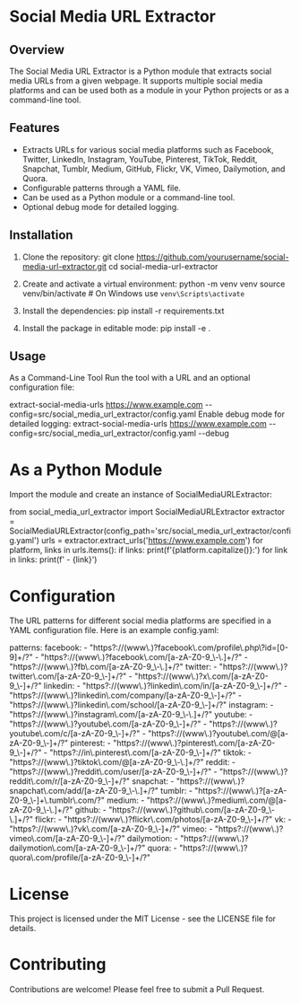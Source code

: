 # Social Media URL Extractor

## Overview

The Social Media URL Extractor is a Python module that extracts social media URLs from a given webpage. It supports multiple social media platforms and can be used both as a module in your Python projects or as a command-line tool.

## Features

- Extracts URLs for various social media platforms such as Facebook, Twitter, LinkedIn, Instagram, YouTube, Pinterest, TikTok, Reddit, Snapchat, Tumblr, Medium, GitHub, Flickr, VK, Vimeo, Dailymotion, and Quora.
- Configurable patterns through a YAML file.
- Can be used as a Python module or a command-line tool.
- Optional debug mode for detailed logging.

## Installation

1. Clone the repository:
   git clone https://github.com/yourusername/social-media-url-extractor.git
   cd social-media-url-extractor

2. Create and activate a virtual environment:
    python -m venv venv
    source venv/bin/activate  # On Windows use `venv\Scripts\activate`

3. Install the dependencies:
    pip install -r requirements.txt

4. Install the package in editable mode:
    pip install -e .

## Usage

As a Command-Line Tool
Run the tool with a URL and an optional configuration file:

extract-social-media-urls https://www.example.com --config=src/social_media_url_extractor/config.yaml
Enable debug mode for detailed logging:
extract-social-media-urls https://www.example.com --config=src/social_media_url_extractor/config.yaml --debug

# As a Python Module
Import the module and create an instance of SocialMediaURLExtractor:

from social_media_url_extractor import SocialMediaURLExtractor
extractor = SocialMediaURLExtractor(config_path='src/social_media_url_extractor/config.yaml')
urls = extractor.extract_urls('https://www.example.com')
for platform, links in urls.items():
    if links:
        print(f'{platform.capitalize()}:')
        for link in links:
            print(f'  - {link}')

# Configuration
The URL patterns for different social media platforms are specified in a YAML configuration file. Here is an example config.yaml:

patterns:
  facebook:
    - "https?://(www\\.)?facebook\\.com/profile\\.php\\?id=[0-9]+/?"
    - "https?://(www\\.)?facebook\\.com/[a-zA-Z0-9_\\-\\.]+/?"
    - "https?://(www\\.)?fb\\.com/[a-zA-Z0-9_\\-\\.]+/?"
  twitter:
    - "https?://(www\\.)?twitter\\.com/[a-zA-Z0-9_\\-]+/?"
    - "https?://(www\\.)?x\\.com/[a-zA-Z0-9_\\-]+/?"
  linkedin:
    - "https?://(www\\.)?linkedin\\.com/in/[a-zA-Z0-9_\\-]+/?"
    - "https?://(www\\.)?linkedin\\.com/company/[a-zA-Z0-9_\\-]+/?"
    - "https?://(www\\.)?linkedin\\.com/school/[a-zA-Z0-9_\\-]+/?"
  instagram:
    - "https?://(www\\.)?instagram\\.com/[a-zA-Z0-9_\\-\\.]+/?"
  youtube:
    - "https?://(www\\.)?youtube\\.com/[a-zA-Z0-9_\\-]+/?"
    - "https?://(www\\.)?youtube\\.com/c/[a-zA-Z0-9_\\-]+/?"
    - "https?://(www\\.)?youtube\\.com/@[a-zA-Z0-9_\\-]+/?"
  pinterest:
    - "https?://(www\\.)?pinterest\\.com/[a-zA-Z0-9_\\-]+/?"
    - "https?://in\\.pinterest\\.com/[a-zA-Z0-9_\\-]+/?"
  tiktok:
    - "https?://(www\\.)?tiktok\\.com/@[a-zA-Z0-9_\\-\\.]+/?"
  reddit:
    - "https?://(www\\.)?reddit\\.com/user/[a-zA-Z0-9_\\-]+/?"
    - "https?://(www\\.)?reddit\\.com/r/[a-zA-Z0-9_\\-]+/?"
  snapchat:
    - "https?://(www\\.)?snapchat\\.com/add/[a-zA-Z0-9_\\-\\.]+/?"
  tumblr:
    - "https?://(www\\.)?[a-zA-Z0-9_\\-]+\\.tumblr\\.com/?"
  medium:
    - "https?://(www\\.)?medium\\.com/@[a-zA-Z0-9_\\-\\.]+/?"
  github:
    - "https?://(www\\.)?github\\.com/[a-zA-Z0-9_\\-\\.]+/?"
  flickr:
    - "https?://(www\\.)?flickr\\.com/photos/[a-zA-Z0-9_\\-]+/?"
  vk:
    - "https?://(www\\.)?vk\\.com/[a-zA-Z0-9_\\-]+/?"
  vimeo:
    - "https?://(www\\.)?vimeo\\.com/[a-zA-Z0-9_\\-]+/?"
  dailymotion:
    - "https?://(www\\.)?dailymotion\\.com/[a-zA-Z0-9_\\-]+/?"
  quora:
    - "https?://(www\\.)?quora\\.com/profile/[a-zA-Z0-9_\\-]+/?"

# License
This project is licensed under the MIT License - see the LICENSE file for details.

# Contributing
Contributions are welcome! Please feel free to submit a Pull Request.




